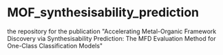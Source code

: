 # MOF_synthesisability_prediction
the repository for the publication "Accelerating Metal-Organic Framework Discovery via Synthesisability Prediction: The MFD Evaluation Method for One-Class Classification Models"
